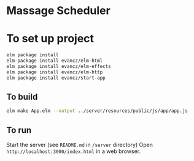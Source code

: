 # Massage Scheduler

# To set up project
```bash
elm package install
elm-package install evancz/elm-html
elm package install evancz/elm-effects
elm package install evancz/elm-http
elm package install evancz/start-app
```

## To build
```bash
elm make App.elm --output ../server/resources/public/js/app/app.js
```

## To run

Start the server (see ```README.md``` in ```/server``` directory)
Open ```http://localhost:3000/index.html``` in a web browser.



